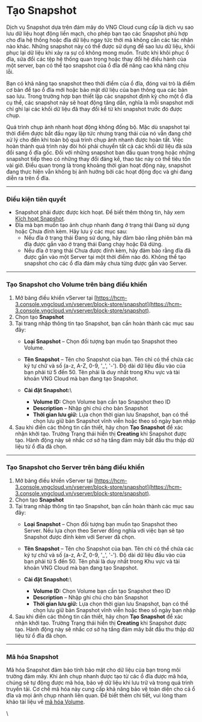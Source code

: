 # Tạo Snapshot

Dịch vụ Snapshot dựa trên đám mây do VNG Cloud cung cấp là dịch vụ sao lưu dữ liệu hoạt động liền mạch, cho phép bạn tạo các Snapshot phù hợp cho đĩa hệ thống hoặc đĩa dữ liệu ngay tức thời mà không cần các tác nhân nào khác. Những snapshot này có thể được sử dụng để sao lưu dữ liệu, khôi phục lại dữ liệu khi xảy ra sự cố không mong muốn. Trước khi khôi phục ổ đĩa, sửa đổi các tệp hệ thống quan trọng hoặc thay đổi hệ điều hành của một server, bạn có thể tạo snapshot của ổ đĩa để nâng cao khả năng chịu lỗi.

Bạn có khả năng tạo snapshot theo thời điểm của ổ đĩa, đóng vai trò là điểm cơ bản để tạo ổ đĩa mới hoặc bảo mật dữ liệu của bạn thông qua các bản sao lưu. Trong trường hợp bạn thiết lập các snapshot định kỳ cho một ổ đĩa cụ thể, các snapshot này sẽ hoạt động tăng dần, nghĩa là mỗi snapshot mới chỉ ghi lại các khối dữ liệu đã thay đổi kể từ khi snapshot trước đó được chụp.

Quá trình chụp ảnh nhanh hoạt động không đồng bộ. Mặc dù snapshot tại thời điểm được bắt đầu ngay lập tức nhưng trạng thái của nó vẫn đang chờ xử lý cho đến khi toàn bộ quá trình chụp ảnh nhanh được hoàn tất. Việc hoàn thành quá trình này đòi hỏi phải chuyển tất cả các khối dữ liệu đã sửa đổi sang ổ đĩa gốc. Đối với những snapshot ban đầu quan trọng hoặc những snapshot tiếp theo có những thay đổi đáng kể, thao tác này có thể tiêu tốn vài giờ. Điều quan trọng là trong khoảng thời gian hoạt động này, snapshot đang thực hiện vẫn không bị ảnh hưởng bởi các hoạt động đọc và ghi đang diễn ra trên ổ đĩa.

***

### **Điều kiện tiên quyết** <a href="#taosnapshot-dieukientienquyet" id="taosnapshot-dieukientienquyet"></a>

* Snapshot phải được được kích hoạt. Để biết thêm thông tin, hãy xem [Kích hoạt Snapshot](kich-hoat-snapshot.md).
* Đĩa mà bạn muốn tạo ảnh chụp nhanh đang ở trạng thái Đang sử dụng hoặc Chưa đính kèm. Hãy lưu ý các mục sau:
  * Nếu đĩa ở trạng thái Đang sử dụng, hãy đảm bảo rằng phiên bản mà đĩa được gắn vào ở trạng thái Đang chạy hoặc Đã dừng.
  * Nếu đĩa ở trạng thái Chưa được đính kèm, hãy đảm bảo rằng đĩa đã được gắn vào một Server tại một thời điểm nào đó. Không thể tạo snapshot cho các ổ đĩa đám mây chưa từng được gắn vào Server.

***

### **Tạo Snapshot cho Volume trên bảng điều khiển** <a href="#taosnapshot-taosnapshotchovolumetrenbangdieukhien" id="taosnapshot-taosnapshotchovolumetrenbangdieukhien"></a>

1. Mở bảng điều khiển vServer tại [https://hcm-3.console.vngcloud.vn/vserver/block-store/snapshot](https://hcm-3.console.vngcloud.vn/vserver/block-store/snapshot).
2. Chọn tạo **Snapshot**
3. Tại trang nhập thông tin tạo Snapshot, bạn cần hoàn thành các mục sau đây:
   * **Loại Snapshot** – Chọn đối tượng bạn muốn tạo Snapshot theo Volume.&#x20;
   * **Tên Snapshot** – Tên cho Snapshot của bạn. Tên chỉ có thể chứa các ký tự chữ và số (a-z, A-Z, 0-9, '\_', '-'). Độ dài dữ liệu đầu vào của bạn phải từ 5 đến 50. Tên phải là duy nhất trong Khu vực và tài khoản VNG Cloud mà bạn đang tạo Snapshot.
   * **Cài đặt Snapshot:**\

     * **Volume ID:** Chọn Volume bạn cần tạo Snapshot theo ID
     * **Description** – Nhập ghi chú cho bản Snapshot
     * **Thời gian lưu giữ:** Lựa chọn thời gian lưu Snapshot, bạn có thể chọn lưu giữ bản Snapshot vĩnh viễn hoặc theo số ngày bạn nhập
4. Sau khi điền các thông tin cần thiết, hãy chọn **Tạo Snapshot** để xác nhận khởi tạo. Trường Trạng thái hiển thị **Creating** khi Snapshot được tạo. Hành động này sẽ nhắc cơ sở hạ tầng đám mây bắt đầu thu thập dữ liệu từ ổ đĩa đã chọn.

***

### **Tạo Snapshot cho Server trên bảng điều khiển** <a href="#taosnapshot-taosnapshotchoservertrenbangdieukhien" id="taosnapshot-taosnapshotchoservertrenbangdieukhien"></a>

1. Mở bảng điều khiển vServer tại [https://hcm-3.console.vngcloud.vn/vserver/block-store/snapshot](https://hcm-3.console.vngcloud.vn/vserver/block-store/snapshot).
2. Chọn tạo **Snapshot**
3. Tại trang nhập thông tin tạo Snapshot, bạn cần hoàn thành các mục sau đây:
   * **Loại Snapshot** – Chọn đối tượng bạn muốn tạo Snapshot theo Server. Nếu lựa chọn theo Server đồng nghĩa với việc bạn sẽ tạo Snapshot được đính kèm với Server đã chọn.
   * **Tên Snapshot** – Tên cho Snapshot của bạn. Tên chỉ có thể chứa các ký tự chữ và số (a-z, A-Z, 0-9, '\_', '-'). Độ dài dữ liệu đầu vào của bạn phải từ 5 đến 50. Tên phải là duy nhất trong Khu vực và tài khoản VNG Cloud mà bạn đang tạo Snapshot.
   * **Cài đặt Snapshot:**\

     * **Volume ID:** Chọn Volume bạn cần tạo Snapshot theo ID
     * **Description** – Nhập ghi chú cho bản Snapshot
     * **Thời gian lưu giữ:** Lựa chọn thời gian lưu Snapshot, bạn có thể chọn lưu giữ bản Snapshot vĩnh viễn hoặc theo số ngày bạn nhập
4. Sau khi điền các thông tin cần thiết, hãy chọn **Tạo Snapshot** để xác nhận khởi tạo. Trường Trạng thái hiển thị **Creating** khi Snapshot được tạo. Hành động này sẽ nhắc cơ sở hạ tầng đám mây bắt đầu thu thập dữ liệu từ ổ đĩa đã chọn.

***

### **Mã hóa Snapshot** <a href="#taosnapshot-mahoasnapshot" id="taosnapshot-mahoasnapshot"></a>

Mã hóa Snapshot đảm bảo tính bảo mật cho dữ liệu của bạn trong môi trường đám mây. Khi ảnh chụp nhanh được tạo từ các ổ đĩa được mã hóa, chúng sẽ tự động được mã hóa, bảo vệ dữ liệu khi lưu trữ và trong quá trình truyền tải. Cơ chế mã hóa này cung cấp khả năng bảo vệ toàn diện cho cả ổ đĩa và mọi ảnh chụp nhanh liên quan. Để biết thêm chi tiết, vui lòng tham khảo tài liệu về [mã hóa Volume](../server/compute-encryption-volume/).

\
